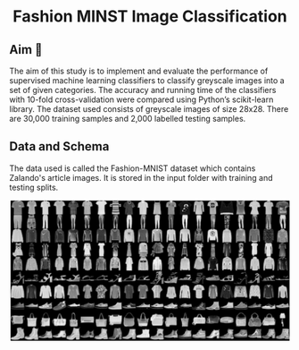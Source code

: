 <p align="center">  
   <h1 align="center">Fashion MINST Image Classification</h1>
</p>

Aim :mag_right:
----------------
The aim of this study is to implement and evaluate the performance of supervised machine learning classifiers to classify greyscale images into a set of given categories. The accuracy and running time of the classifiers with 10-fold cross-validation were compared using Python’s scikit-learn library. The dataset used consists of greyscale images of size 28x28. There are 30,000 training samples and 2,000 labelled testing samples.


Data and Schema
------------
The data used is called the Fashion-MNIST dataset which contains Zalando's article images. It is stored in the input folder with training and testing splits.
<p align="center">
<img src="Dataset_image.jpg" alt="Dataset_image" width="700"/>
</p>

